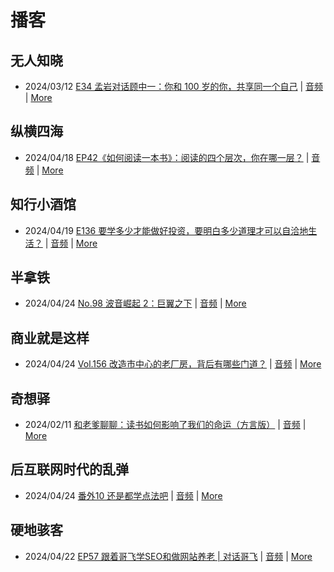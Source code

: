 # 播客

## 无人知晓
- 2024/03/12 [E34 孟岩对话顾中一：你和 100 岁的你，共享同一个自己](https://www.xiaoyuzhoufm.com/episode/65effcb5421188fe6adc9f41) | [音频](https://dts-api.xiaoyuzhoufm.com/track/611719d3cb0b82e1df0ad29e/65effcb5421188fe6adc9f41/media.xyzcdn.net/lmrDHW9ykqTLnzJhhyFDBFdUQ27Z.m4a) | [More](channels/%E6%97%A0%E4%BA%BA%E7%9F%A5%E6%99%93.md)

## 纵横四海
- 2024/04/18 [EP42《如何阅读一本书》：阅读的四个层次，你在哪一层？](https://www.ximalaya.com/sound/723479352) | [音频](https://audio.xmcdn.com/storages/3b69-audiofreehighqps/3C/65/GKwRINsJ9uUNByqsIQLH8Evf.m4a) | [More](channels/%E7%BA%B5%E6%A8%AA%E5%9B%9B%E6%B5%B7.md)

## 知行小酒馆
- 2024/04/19 [E136 要学多少才能做好投资，要明白多少道理才可以自洽地生活？](https://www.xiaoyuzhoufm.com/episode/6621d54648c40e2fb0486e57) | [音频](https://dts-api.xiaoyuzhoufm.com/track/6013f9f58e2f7ee375cf4216/6621d54648c40e2fb0486e57/media.xyzcdn.net/lmd0g3Q2uAlihh3QTuOALh0nwhLe.m4a) | [More](channels/%E7%9F%A5%E8%A1%8C%E5%B0%8F%E9%85%92%E9%A6%86.md)

## 半拿铁
- 2024/04/24 [No.98 波音崛起 2：巨翼之下](https://www.ximalaya.com/sound/724666055) | [音频](https://dl.wavpub.com/item/227_31598846_1451.m4a) | [More](channels/%E5%8D%8A%E6%8B%BF%E9%93%81.md)

## 商业就是这样
- 2024/04/24 [Vol.156 改造市中心的老厂房，背后有哪些门道？](https://www.ximalaya.com/sound/724738138) | [音频](https://audio.xmcdn.com/storages/2c3a-audiofreehighqps/D0/D3/GKwRIRwJ_tLUAPuRYQLKk-_W.m4a) | [More](channels/%E5%95%86%E4%B8%9A%E5%B0%B1%E6%98%AF%E8%BF%99%E6%A0%B7.md)

## 奇想驿
- 2024/02/11 [和老爹聊聊：读书如何影响了我们的命运（方言版）](https://www.xiaoyuzhoufm.com/episode/65c839a90bef6c2074d27174) | [音频](https://dts-api.xiaoyuzhoufm.com/track/6034daea97755b8fc9c66480/65c839a90bef6c2074d27174/media.xyzcdn.net/ljFv7ZFgmiyNZuNiYLWTh8I-KQ6F.m4a) | [More](channels/%E5%A5%87%E6%83%B3%E9%A9%BF.md)

## 后互联网时代的乱弹
- 2024/04/24 [番外10 还是都学点法吧](https://hosting.wavpub.cn/pie/epx10/) | [音频](https://tk.wavpub.com/WPDL_CbdEvkqLacmQQmLBwdrDrdBzWLKZTPSPYaYaDYLwFvbSFyqFVnVamUrsaq-93.mp3) | [More](channels/%E5%90%8E%E4%BA%92%E8%81%94%E7%BD%91%E6%97%B6%E4%BB%A3%E7%9A%84%E4%B9%B1%E5%BC%B9.md)

## 硬地骇客
- 2024/04/22 [EP57 跟着哥飞学SEO和做网站养老 | 对话哥飞](https://www.xiaoyuzhoufm.com/episode/6626585b200abebe6e851af0) | [音频](https://dts-api.xiaoyuzhoufm.com/track/640ee2438be5d40013fe4a87/6626585b200abebe6e851af0/media.xyzcdn.net/lhHCq45_LR196HCIdss-dFMa9vDh.m4a) | [More](channels/%E7%A1%AC%E5%9C%B0%E9%AA%87%E5%AE%A2.md)


